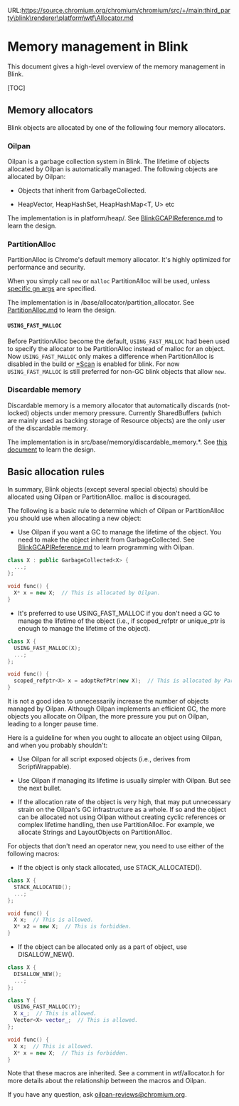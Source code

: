 URL:https://source.chromium.org/chromium/chromium/src/+/main:third_party\blink\renderer\platform\wtf\Allocator.md
# Memory management in Blink

This document gives a high-level overview of the memory management in Blink.

[TOC]

## Memory allocators

Blink objects are allocated by one of the following four memory allocators.

### Oilpan

Oilpan is a garbage collection system in Blink.
The lifetime of objects allocated by Oilpan is automatically managed.
The following objects are allocated by Oilpan:

* Objects that inherit from GarbageCollected<T>.

* HeapVector<T>, HeapHashSet<T>, HeapHashMap<T, U> etc

The implementation is in platform/heap/.
See [BlinkGCAPIReference.md](../heap/BlinkGCAPIReference.md) to learn the design.

### PartitionAlloc

PartitionAlloc is Chrome's default memory allocator. It's highly optimized for
performance and security.

When you simply call `new` or `malloc` PartitionAlloc will be used, unless
[specific gn args](/base/allocator/allocator/partition_allocator/build_config.md)
are specified.

The implementation is in /base/allocator/partition_allocator.
See [PartitionAlloc.md](/base/allocator/partition_allocator/PartitionAlloc.md)
to learn the design.

#### `USING_FAST_MALLOC`

Before PartitionAlloc become the default, `USING_FAST_MALLOC` had been used to
specify the allocator to be PartitionAlloc instead of malloc for an object.
Now `USING_FAST_MALLOC` only makes a difference when PartitionAlloc is disabled
in the build or [\*Scan](https://crbug.com/1277560) is enabled for blink.
For now `USING_FAST_MALLOC` is still preferred for non-GC blink objects that
allow `new`.

### Discardable memory

Discardable memory is a memory allocator that automatically discards
(not-locked) objects under memory pressure. Currently SharedBuffers
(which are mainly used as backing storage of Resource objects) are the only
user of the discardable memory.

The implementation is in src/base/memory/discardable_memory.*.
See [this document](https://docs.google.com/document/d/1aNdOF_72_eG2KUM_z9kHdbT_fEupWhaDALaZs5D8IAg/edit)
to learn the design.

## Basic allocation rules

In summary, Blink objects (except several special objects) should be allocated
using Oilpan or PartitionAlloc. malloc is discouraged.

The following is a basic rule to determine which of Oilpan or PartitionAlloc
you should use when allocating a new object:

* Use Oilpan if you want a GC to manage the lifetime of the object.
You need to make the object inherit from GarbageCollected<T>. See
[BlinkGCAPIReference.md](../heap/BlinkGCAPIReference.md) to learn
programming with Oilpan.

```c++
class X : public GarbageCollected<X> {
  ...;
};

void func() {
  X* x = new X;  // This is allocated by Oilpan.
}
```

* It's preferred to use USING_FAST_MALLOC if you don't need a GC to manage
the lifetime of the object (i.e., if scoped_refptr or unique_ptr is enough
to manage the lifetime of the object).

```c++
class X {
  USING_FAST_MALLOC(X);
  ...;
};

void func() {
  scoped_refptr<X> x = adoptRefPtr(new X);  // This is allocated by PartitionAlloc.
}
```

It is not a good idea to unnecessarily increase the number of objects
managed by Oilpan. Although Oilpan implements an efficient GC, the more objects
you allocate on Oilpan, the more pressure you put on Oilpan, leading to
a longer pause time.

Here is a guideline for when you ought to allocate an object using Oilpan,
and when you probably shouldn't:

* Use Oilpan for all script exposed objects (i.e., derives from
ScriptWrappable).

* Use Oilpan if managing its lifetime is usually simpler with Oilpan.
But see the next bullet.

* If the allocation rate of the object is very high, that may put unnecessary
strain on the Oilpan's GC infrastructure as a whole. If so and the object can be
allocated not using Oilpan without creating cyclic references or complex
lifetime handling, then use PartitionAlloc. For example, we allocate Strings
and LayoutObjects on PartitionAlloc.

For objects that don't need an operator new, you need to use either of the
following macros:

* If the object is only stack allocated, use STACK_ALLOCATED().

```c++
class X {
  STACK_ALLOCATED();
  ...;
};

void func() {
  X x;  // This is allowed.
  X* x2 = new X;  // This is forbidden.
}
```

* If the object can be allocated only as a part of object, use DISALLOW_NEW().

```c++
class X {
  DISALLOW_NEW();
  ...;
};

class Y {
  USING_FAST_MALLOC(Y);
  X x_;  // This is allowed.
  Vector<X> vector_;  // This is allowed.
};

void func() {
  X x;  // This is allowed.
  X* x = new X;  // This is forbidden.
}
```

Note that these macros are inherited. See a comment in wtf/allocator.h
for more details about the relationship between the macros and Oilpan.

If you have any question, ask oilpan-reviews@chromium.org.
